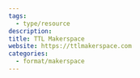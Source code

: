 ```yaml
---
tags:
  - type/resource
description: 
title: TTL Makerspace
website: https://ttlmakerspace.com
categories:
  - format/makerspace
---
```


